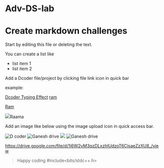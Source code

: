 # Adv-DS-lab

# Create markdown challenges
Start by editing this file or deleting the text.

You can create a list like
- list item 1
- list item 2



Add a Dcoder file/project by clicking file link icon in quick bar

example:

[Dcoder Typing Effect](https://code.dcoder.tech/feed/code/5d98add6bdde8b7601995352/Dcoder_typing_effect)
[ram](https://th.bing.com/th/id/R.69a6d1659017f96c9a8562e6dc756517?rik=uC1CI2vF6rGsaQ&riu=http%3a%2f%2f3.bp.blogspot.com%2f-AZilix6O8ck%2fUW2lW9Y8PCI%2fAAAAAAAAADk%2fde0KnYsI_bI%2fs1600%2fShree-Ram.jpg&ehk=ZQ1CDZpq7LjZHresPbIu9E4PctQWQNxsBMkzuEmmWbw%3d&risl=&pid=ImgRaw&r=0)

<a href="https://th.bing.com/th/id/R.69a6d1659017f96c9a8562e6dc756517?rik=uC1CI2vF6rGsaQ&riu=http%3a%2f%2f3.bp.blogspot.com%2f-AZilix6O8ck%2fUW2lW9Y8PCI%2fAAAAAAAAADk%2fde0KnYsI_bI%2fs1600%2fShree-Ram.jpg&ehk=ZQ1CDZpq7LjZHresPbIu9E4PctQWQNxsBMkzuEmmWbw%3d&risl=&pid=ImgRaw&r=0">Ram</a>

<img src="https://th.bing.com/th/id/R.69a6d1659017f96c9a8562e6dc756517?rik=uC1CI2vF6rGsaQ&riu=http%3a%2f%2f3.bp.blogspot.com%2f-AZilix6O8ck%2fUW2lW9Y8PCI%2fAAAAAAAAADk%2fde0KnYsI_bI%2fs1600%2fShree-Ram.jpg&ehk=ZQ1CDZpq7LjZHresPbIu9E4PctQWQNxsBMkzuEmmWbw%3d&risl=&pid=ImgRaw&r=0">Raama</img>





Add an image like below using the image upload icon in quick access bar.

![D coder](https://assets.dcoder.tech/583f5fcf31b845750364b37d/5fc2337ff243f906af59a25f/image_277474)
<img src="https://drive.google.com/file/d/1i6W2vM3qzDLxzhlUdzoT6CjsaeZzXU8_/view?usp=share_link" alt="Ganesh drive">
<img src="https://i.pinimg.com/originals/a2/b8/10/a2b81062e384c18fb53575822b89aa5f.jpg">
<img src="https://drive.google.com/file/d/1i6W2vM3qzDLxzhlUdzoT6CjsaeZzXU8_/view" alt="Ganesh drive">

https://drive.google.com/file/d/1i6W2vM3qzDLxzhlUdzoT6CjsaeZzXU8_/view
>  Happy coding
  #include<bits/stdc++.h>  
